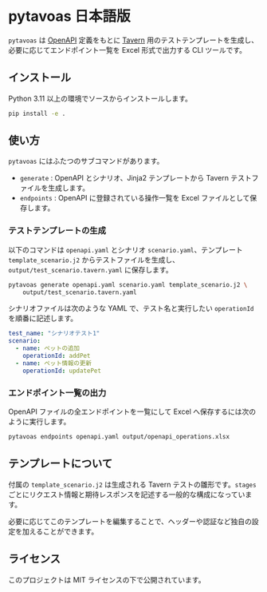 # pytavoas 日本語版

`pytavoas` は [OpenAPI](https://www.openapis.org/) 定義をもとに [Tavern](https://taverntesting.github.io/) 用のテストテンプレートを生成し、必要に応じてエンドポイント一覧を Excel 形式で出力する CLI ツールです。

## インストール

Python 3.11 以上の環境でソースからインストールします。

```bash
pip install -e .
```

## 使い方

`pytavoas` にはふたつのサブコマンドがあります。

- `generate`  : OpenAPI とシナリオ、Jinja2 テンプレートから Tavern テストファイルを生成します。
- `endpoints` : OpenAPI に登録されている操作一覧を Excel ファイルとして保存します。

### テストテンプレートの生成

以下のコマンドは `openapi.yaml` とシナリオ `scenario.yaml`、テンプレート `template_scenario.j2` からテストファイルを生成し、`output/test_scenario.tavern.yaml` に保存します。

```bash
pytavoas generate openapi.yaml scenario.yaml template_scenario.j2 \
    output/test_scenario.tavern.yaml
```

シナリオファイルは次のような YAML で、テスト名と実行したい `operationId` を順番に記述します。

```yaml
test_name: "シナリオテスト1"
scenario:
  - name: ペットの追加
    operationId: addPet
  - name: ペット情報の更新
    operationId: updatePet
```

### エンドポイント一覧の出力

OpenAPI ファイルの全エンドポイントを一覧にして Excel へ保存するには次のように実行します。

```bash
pytavoas endpoints openapi.yaml output/openapi_operations.xlsx
```

## テンプレートについて

付属の `template_scenario.j2` は生成される Tavern テストの雛形です。`stages` ごとにリクエスト情報と期待レスポンスを記述する一般的な構成になっています。

必要に応じてこのテンプレートを編集することで、ヘッダーや認証など独自の設定を加えることができます。

## ライセンス

このプロジェクトは MIT ライセンスの下で公開されています。
